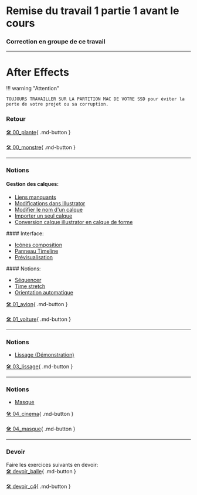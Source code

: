 # Remise du travail 1 partie 1 avant le cours     

### Correction en groupe de ce travail   

***  
# After Effects   
!!! warning "Attention"

    TOUJOURS TRAVAILLER SUR LA PARTITION MAC DE VOTRE SSD pour éviter la perte de votre projet ou sa corruption.

### Retour
[🛠️ 00_plante](exercices_ae/00_plante.md){ .md-button }   <br>   
[🛠️ 00_monstre](exercices_ae/00_monstre.md){ .md-button }   <br>   
***  

### Notions
#### Gestion des calques:
<ul>
<li><a href="https://cmontmorency365.sharepoint.com/:v:/s/TIM-582214-Animation2d77/ES3nv_1D8ZdAsKPArJnWVLkBJ-5M9t8wkd7EeCbRdg5Ngg?e=sfyJuF">Liens manquants</a></li>
<li><a href="https://cmontmorency365.sharepoint.com/:v:/s/TIM-582214-Animation2d77/EVIfgqGazEhAqd99_-3SOjcBEfhfyuZHQwNUMgWdS5WGaA?e=YOLCxB">Modifications dans Illustrator</a></li>
<li><a href="https://cmontmorency365.sharepoint.com/:v:/s/TIM-582214-Animation2d77/EQcjlwgo8Z1OijsfHEX-8jsBhjyJH8zxQryYEYHGwlGlbQ?e=bESBVt">Modifier le nom d'un calque</a></li>
<li><a href="https://cmontmorency365.sharepoint.com/:v:/s/TIM-582214-Animation2d77/Eeix9K7ueJ5ItEfsMcrURvABXeyOgUtv61gWlol4vSlgrQ?e=ekA3yb">Importer un seul calque</a></li>
<li><a href="https://cmontmorency365.sharepoint.com/:v:/s/TIM-582214-Animation2d77/EUyUFWWUoVdAmD3oXbSUD0sB8rC3YJgeHFVlIU41NPRWvA?e=Mlt4vS">Conversion calque illustrator en calque de forme</a></li>
</ul>
#### Interface:
<ul>
<li><a href="https://cmontmorency365.sharepoint.com/:v:/s/TIM-582214-Animation2d77/ERGCbxwiSS1MmrS3DUNGi2UBfw5ldZXdaEq2U7TefuF36Q?e=nzjRzH">Icônes composition</a></li>
<li><a href="https://cmontmorency365.sharepoint.com/:v:/s/TIM-582214-Animation2d77/EfgQKVkK_nlFrU0gMYFATmUB3irEbGD6JLnr84W2LgJB6w?e=E4fPbt">Panneau Timeline</a></li>
<li><a href="https://cmontmorency365.sharepoint.com/:v:/s/TIM-582214-Animation2d77/EcgKLATg9IVDrp7Uf0pwDuUBAK6e5-IXgS7LkDSE5hCoyw?e=sSSaJ3">Prévisualisation</a></li>
</ul>
#### Notions:
<ul>
<li><a href="https://cmontmorency365.sharepoint.com/:v:/s/TIM-582214-Animation2d77/EYXlFU0fj0FHurRmCtOF3NsBbd0e86Oh8jdZkcZtjp_vMg?e=0hEYr5">Séquencer</a></li>
<li><a href="https://cmontmorency365.sharepoint.com/:v:/s/TIM-582214-Animation2d77/EW-U8btbqTNKsDpb7bUEvZ0BUbP9vUD4PRso3yCjYRBwcA?e=TTVQwI">Time stretch</a></li>
<li><a href="https://cmontmorency365.sharepoint.com/:v:/s/TIM-582214-Animation2d77/EaQt7_SXPe1Ao869Xauz6wABhfpe2xhKiCb7kFVFfhgcnw?e=DlxAfv">Orientation automatique</a></li>
</ul>


[🛠️ 01_avion](exercices_ae/01_avion.md){ .md-button }   <br>
<br>
[🛠️ 01_voiture](exercices_ae/01_voiture.md){ .md-button }   <br>
***  

### Notions
<ul>
<li><a href="https://cmontmorency365.sharepoint.com/:f:/s/TIM-582214-Animation2d77/EuAJDVpPdTNDsK8cu5wm6vkB3ZlSxs0gTjWx2GY7BSxQig?e=ahNASr">Lissage (Démonstration)</a></li>
</ul>   

[🛠️ 03_lissage](exercices_ae/03_lissage.md){ .md-button }   <br>   
***  
### Notions
<ul>
<li><a href="https://cmontmorency365.sharepoint.com/:v:/s/TIM-582214-Animation2d77/EYyhwkByNIdBlxmqi1SU_WwBWgllOZVpAFtPxtrccaIGsg?e=h92keV">Masque</a></li>
</ul>   

[🛠️ 04_cinema](exercices_ae/04_cinema.md){ .md-button }   <br>   
[🛠️ 04_masque](exercices_ae/04_masque.md){ .md-button }   <br>   
***  
### Devoir
Faire les exercices suivants en devoir:   
[🛠️ devoir_balle](exercices_ae/devoir_balle.md){ .md-button }   <br>   
[🛠️ devoir_c4](exercices_ae/devoir_c4.md){ .md-button }   <br>
